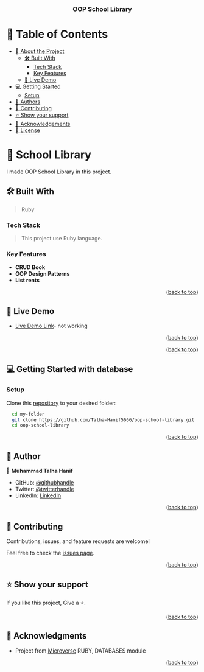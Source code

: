 <a name="readme-top"></a>
<div align="center">

  <h3><b>OOP School Library</b></h3>
</div>

# 📗 Table of Contents

- [📖 About the Project](#about-project)
  - [🛠 Built With](#built-with)
    - [Tech Stack](#tech-stack)
    - [Key Features](#key-features)
  - [🚀 Live Demo](#live-demo)
- [💻 Getting Started](#getting-started)
  - [Setup](#setup)
- [👥 Authors](#authors)
- [🤝 Contributing](#contributing)
- [⭐️ Show your support](#support)
- [🙏 Acknowledgements](#acknowledgements)
- [📝 License](#license)

# 📖 School Library <a name="about-project"></a>

I made OOP School Library in this project.

## 🛠 Built With <a name="built-with"></a>

>Ruby
### Tech Stack <a name="tech-stack"></a>
> This project use Ruby language.
### Key Features <a name="key-features"></a>
- **CRUD Book**
- **OOP Design Patterns**
- **List rents**

<p align="right">(<a href="#readme-top">back to top</a>)</p>

## 🚀 Live Demo <a name="live-demo"></a>

- [Live Demo Link](#)- not working

<p align="right">(<a href="#readme-top">back to top</a>)</p>

<p align="right">(<a href="#readme-top">back to top</a>)</p>

## 💻 Getting Started with database <a name="getting-started"></a>

### Setup

Clone this [repository](https://github.com/Talha-Hanif5666/oop-school-library.git) to your desired folder:

```sh
  cd my-folder
  git clone https://github.com/Talha-Hanif5666/oop-school-library.git 
  cd oop-school-library
```

<p align="right">(<a href="#readme-top">back to top</a>)</p>

## 👥 Author <a name="authors"></a>

👤 **Muhammad Talha Hanif**

  - GitHub: [@githubhandle](https://github.com/Talha-Hanif5666)
  - Twitter: [@twitterhandle](https://twitter.com/TalhaHa45039660?t=R4git6jFgsysI4xPxmN-ag&s=09)
  - LinkedIn: [LinkedIn](https://www.linkedin.com/in/muhammad-talha-hanif-6b1355116)

<p align="right">(<a href="#readme-top">back to top</a>)</p>

## 🤝 Contributing <a name="contributing"></a>

Contributions, issues, and feature requests are welcome!

Feel free to check the [issues page](https://github.com/Talha-Hanif5666/oop-school-library/issues).

<p align="right">(<a href="#readme-top">back to top</a>)</p>

## ⭐️ Show your support <a name="support"></a>

If you like this project, Give a ⭐️.

<p align="right">(<a href="#readme-top">back to top</a>)</p>

## 🙏 Acknowledgments <a name="acknowledgements"></a>

- Project from [Microverse](https://www.microverse.org/?grsf=i6yi2m) RUBY, DATABASES module


<p align="right">(<a href="#readme-top">back to top</a>)</p>